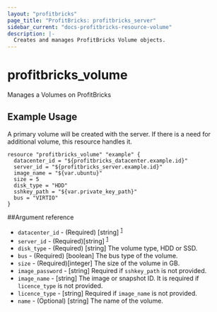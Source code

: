 ```yaml
---
layout: "profitbricks"
page_title: "ProfitBricks: profitbricks_server"
sidebar_current: "docs-profitbricks-resource-volume"
description: |-
  Creates and manages ProfitBricks Volume objects.
---
```


# profitbricks\_volume

Manages a Volumes on ProfitBricks

## Example Usage

A primary volume will be created with the server. If there is a need for additional volume, this resource handles it.

```
resource "profitbricks_volume" "example" {
  datacenter_id = "${profitbricks_datacenter.example.id}"
  server_id = "${profitbricks_server.example.id}"
  image_name = "${var.ubuntu}"
  size = 5
  disk_type = "HDD"
  sshkey_path = "${var.private_key_path}"
  bus = "VIRTIO"
}
```

##Argument reference

* `datacenter_id` - (Required) [string] <sup>[1](#myfootnote1)</sup>
* `server_id` - (Required)[string] <sup>[1](#myfootnote1)</sup>
* `disk_type` - (Required) [string] The volume type, HDD or SSD.
* `bus` - (Required) [boolean] The bus type of the volume.
* `size` -  (Required)[integer] The size of the volume in GB.
* `image_password` - [string] Required if `sshkey_path` is not provided.
* `image_name` - [string] The image or snapshot ID. It is required if `licence_type` is not provided.
* `licence_type` - [string] Required if `image_name` is not provided.
* `name` - (Optional) [string] The name of the volume.